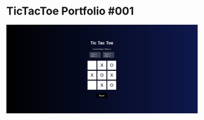 # TicTacToe Portfolio #001


<p align="center">
    <img src="https://github.com/GylanSalih/TicTacToe/blob/main/TikTakToe_Showcase.png" />
</p>
